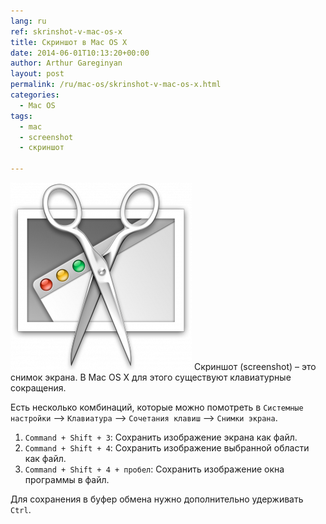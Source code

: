 ```yaml
---
lang: ru
ref: skrinshot-v-mac-os-x
title: Скриншот в Mac OS X
date: 2014-06-01T10:13:20+00:00
author: Arthur Gareginyan
layout: post
permalink: /ru/mac-os/skrinshot-v-mac-os-x.html
categories:
  - Mac OS
tags:
  - mac
  - screenshot
  - скриншот

---
```


![thumb](/images/OS-X-Grab-icon-290x300.png)
Скриншот (screenshot) – это снимок экрана. В Mac OS X для этого существуют клавиатурные сокращения.

Есть несколько комбинаций, которые можно помотреть в `Системные настройки` –> `Клавиатура` –> `Сочетания клавиш` –> `Снимки экрана`.
 
1. `Command + Shift + 3`: Сохранить изображение экрана как файл.
2. `Command + Shift + 4`: Сохранить изображение выбранной области как файл.
3. `Command + Shift + 4 + пробел`: Сохранить изображение окна программы в файл.

Для сохранения в буфер обмена нужно дополнительно удерживать `Ctrl`.
